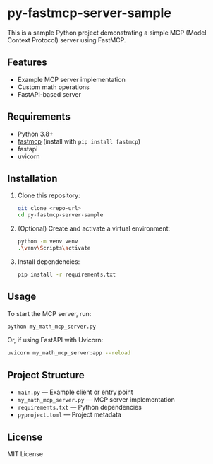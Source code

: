 # py-fastmcp-server-sample

This is a sample Python project demonstrating a simple MCP (Model Context Protocol) server using FastMCP.

## Features
- Example MCP server implementation
- Custom math operations
- FastAPI-based server

## Requirements
- Python 3.8+
- [fastmcp](https://pypi.org/project/fastmcp/) (install with `pip install fastmcp`)
- fastapi
- uvicorn

## Installation
1. Clone this repository:
   ```sh
   git clone <repo-url>
   cd py-fastmcp-server-sample
   ```
2. (Optional) Create and activate a virtual environment:
   ```sh
   python -m venv venv
   .\venv\Scripts\activate
   ```
3. Install dependencies:
   ```sh
   pip install -r requirements.txt
   ```

## Usage
To start the MCP server, run:
```sh
python my_math_mcp_server.py
```
Or, if using FastAPI with Uvicorn:
```sh
uvicorn my_math_mcp_server:app --reload
```

## Project Structure
- `main.py` — Example client or entry point
- `my_math_mcp_server.py` — MCP server implementation
- `requirements.txt` — Python dependencies
- `pyproject.toml` — Project metadata

## License
MIT License
